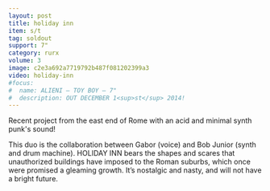 ```yaml
---
layout: post
title: holiday inn
item: s/t
tag: soldout
support: 7"
category: rurx
volume: 3
image: c2e3a692a7719792b487f081202399a3
video: holiday-inn
#focus:
#  name: ALIENI – TOY BOY – 7"
#  description: OUT DECEMBER 1<sup>st</sup> 2014!
---
```


Recent project from the east end of Rome with an acid and minimal synth punk's sound!

This duo is the collaboration between Gabor (voice) and Bob Junior (synth and drum machine).
HOLIDAY INN bears the shapes and scares that unauthorized buildings have imposed to the Roman suburbs, which once were promised a gleaming growth. It’s nostalgic and nasty, and will not have a bright future.
